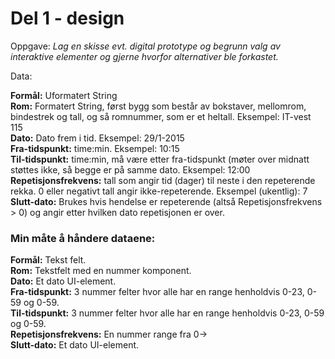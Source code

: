 # Del 1 - design

Oppgave: *Lag en skisse evt. digital prototype og begrunn valg av interaktive elementer og gjerne hvorfor alternativer ble forkastet.*

Data:

**Formål:** Uformatert String  
**Rom:** Formatert String, først bygg som består av bokstaver, mellomrom, bindestrek og tall, og så romnummer, som er et heltall. Eksempel: IT-vest 115  
**Dato:** Dato frem i tid. Eksempel: 29/1-2015  
**Fra-tidspunkt:** time:min. Eksempel: 10:15  
**Til-tidspunkt:** time:min, må være etter fra-tidspunkt (møter over midnatt støttes ikke, så begge er på samme dato. Eksempel: 12:00  
**Repetisjonsfrekvens:** tall som angir tid (dager) til neste i den repeterende rekka. 0 eller negativt tall angir ikke-repeterende. Eksempel (ukentlig): 7  
**Slutt-dato:** Brukes hvis hendelse er repeterende (altså Repetisjonsfrekvens > 0) og angir etter hvilken dato repetisjonen er over.

### Min måte å håndere dataene:

**Formål:** Tekst felt.  
**Rom:** Tekstfelt med en nummer komponent.  
**Dato:** Et dato UI-element.  
**Fra-tidspunkt:** 3 nummer felter hvor alle har en range henholdvis 0-23, 0-59 og 0-59.  
**Til-tidspunkt:** 3 nummer felter hvor alle har en range henholdvis 0-23, 0-59 og 0-59.  
**Repetisjonsfrekvens:** En nummer range fra 0->  
**Slutt-dato:** Et dato UI-element.
